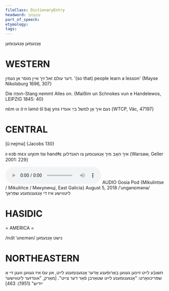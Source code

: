 ```yaml
---
fileClass: DictionaryEntry
headword: אָננעמען
part_of_speech: 
etymology: 
tags: 
---
```

אָננעמען
אָנגענומען

WESTERN
========

דער עולם זאל זיך איין מוסר אן נעמין.
'(so that) people learn a lesson'
{Mayse Nikolsburg 1696, 307}

Die חופה-Stang nemmt Alles on.
{Maißim un Schnokes vun e Handelewos, LEIPZIG 1845: 40}

nɛ̀m ɩx óˑn ləmóˑšl baj yns נעם איך אָן למשל בײַ אונדז {WTCP, Vác, 47197}

CENTRAL
========

[ũːnejmə] {Jacobs 130}

ᵻ-xɔb mɛx uɳɛm tsᵻ handɬɛ איך האָב מיך אָנגענומען צו האַנדלען {Warsaw, Geller 2001: 229}

<audio controls src="https://ia801502.us.archive.org/18/items/Gosia-and-Luza-Pod/GosiaPod5August2018-LitvisheIzDiOngenumeneShprakh.mp3"></audio>
AUDIO Gosia Pod {Mikulintse / Mikulińce / Микулинці, East Galicia} August 5, 2018
/ˈungənɛmənə/
ליטווישע איז די אָנגענומענע שפּראַך

HASIDIC
=======
= AMERICA = 

/nɩšt ˈunɛmən/ נישט אָננעמען

NORTHEASTERN
==============

חשובֿע לײַט זײַנען געווען באַרופֿענע אָדער אָנגענומענע לײַט, און עס איז געווען וועגן זיי אַ שפּריכוואָרט: "אָנגענומענע לײַט שטאַרבן פֿאַר דער צײַט".
[מאַרק, "אונדזער ליטווישער ייִדיש" (1951): 463]